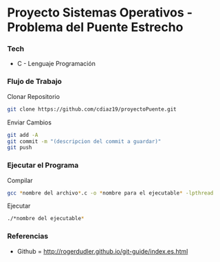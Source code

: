 # Proyecto Sistemas Operativos - Problema del Puente Estrecho

### Tech

* C - Lenguaje Programación

### Flujo de Trabajo
Clonar Repositorio
```sh
git clone https://github.com/cdiaz19/proyectoPuente.git
```
Enviar Cambios
```sh
git add -A
git commit -m "(descripcion del commit a guardar)"
git push
```
### Ejecutar el Programa
Compilar
```sh
gcc *nombre del archivo*.c -o *nombre para el ejecutable* -lpthread
```
Ejecutar
```sh
./*nombre del ejecutable*
```
### Referencias
* Github = http://rogerdudler.github.io/git-guide/index.es.html

